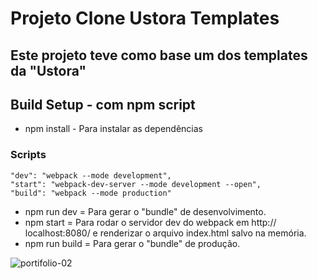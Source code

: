 # Projeto Clone Ustora Templates

## Este projeto teve como base um dos templates da "Ustora"

## Build Setup - com npm script

- npm install - Para instalar as dependências

### Scripts

    "dev": "webpack --mode development",
    "start": "webpack-dev-server --mode development --open",
    "build": "webpack --mode production"

- npm run dev = Para gerar o "bundle" de desenvolvimento.
- npm start = Para rodar o servidor dev do webpack em http:// localhost:8080/ e renderizar o arquivo index.html salvo na memória.
- npm run build = Para gerar o "bundle" de produção.

![portifolio-02](https://user-images.githubusercontent.com/61878023/90788775-83caa600-e2dc-11ea-8536-5ce1d0d2431b.PNG)

